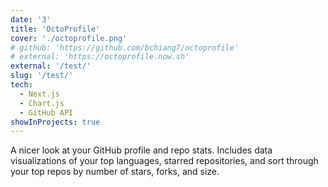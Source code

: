 ```yaml
---
date: '3'
title: 'OctoProfile'
cover: './octoprofile.png'
# github: 'https://github.com/bchiang7/octoprofile'
# external: 'https://octoprofile.now.sh'
external: '/test/'
slug: '/test/'
tech:
  - Next.js
  - Chart.js
  - GitHub API
showInProjects: true
---
```


A nicer look at your GitHub profile and repo stats. Includes data visualizations of your top languages, starred repositories, and sort through your top repos by number of stars, forks, and size.
